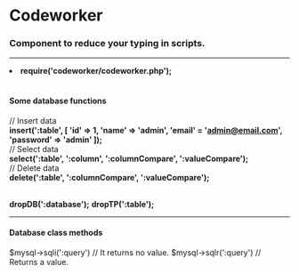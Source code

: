 # Codeworker
<h3>Component to reduce your typing in scripts.</h3>
<hr>

<li><b>require('codeworker/codeworker.php');</b></li>
<br>

<h4>Some database functions</h4>

// Insert data
<br>
<b>insert(':table', [
'id' => 1,
'name' => 'admin',
'email' = 'admin@email.com',
'password' => 'admin'
]);</b>
<br>
// Select data
<br>
<b>select(':table', ':column', ':columnCompare', ':valueCompare');</b>
<br>
// Delete data
<br>
<b>delete(':table', ':columnCompare', ':valueCompare');</b>
<br>
<br>

<b>dropDB(':database');</b>
<b>dropTP(':table');</b>
<hr>

<h4>Database class methods</h4>

$mysql->sqli(':query')      // It returns no value.
$mysql->sqlr(':query')      // Returns a value.
